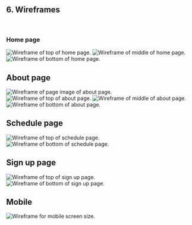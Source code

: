 ## 6. Wireframes

<br>

### Home page

<img src="assets/readme-images/home-page-1.jpg" alt="Wireframe of top of home page.">
<img src="assets/readme-images/home-page-2.jpg" alt="Wireframe of middle of home page.">
<img src="assets/readme-images/home-page-3.jpg" alt="Wireframe of bottom of home page.">

<br>

## About page

<img src="assets/readme-images/about-page-1.jpg" alt="Wireframe of page image of about page.">
<img src="assets/readme-images/about-page-2.jpg" alt="Wireframe of top of about page.">
<img src="assets/readme-images/about-page-3.jpg" alt="Wireframe of middle of about page.">
<img src="assets/readme-images/about-page-4.jpg" alt="Wireframe of bottom of about page.">

<br>

## Schedule page

<img src="assets/readme-images/schedule-page-1.jpg" alt="Wireframe of top of schedule page.">
<img src="assets/readme-images/schedule-page-2.jpg" alt="Wireframe of bottom of schedule page.">

<br>

## Sign up page

<img src="assets/readme-images/signup-page-1.jpg" alt="Wireframe of top of sign up page.">
<img src="assets/readme-images/signup-page-2.jpg" alt="Wireframe of bottom of sign up page.">

<br>

## Mobile
<img src="assets/readme-images/mobile.jpg" alt="Wireframe for mobile screen size.">
